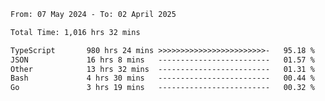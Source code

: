 
<!--START_SECTION:waka-->

```txt
From: 07 May 2024 - To: 02 April 2025

Total Time: 1,016 hrs 32 mins

TypeScript       980 hrs 24 mins >>>>>>>>>>>>>>>>>>>>>>>>-   95.18 %
JSON             16 hrs 8 mins   -------------------------   01.57 %
Other            13 hrs 32 mins  -------------------------   01.31 %
Bash             4 hrs 30 mins   -------------------------   00.44 %
Go               3 hrs 19 mins   -------------------------   00.32 %
```

<!--END_SECTION:waka-->

<!--

### Hi there 👋
**Iam-cesar/Iam-cesar** is a ✨ _special_ ✨ repository because its `README.md` (this file) appears on your GitHub profile.

Here are some ideas to get you started:

- 🔭 I’m currently working on ...
- 🌱 I’m currently learning ...
- 👯 I’m looking to collaborate on ...
- 🤔 I’m looking for help with ...
- 💬 Ask me about ...
- 📫 How to reach me: ...
- 😄 Pronouns: ...
- ⚡ Fun fact: ...
-->
